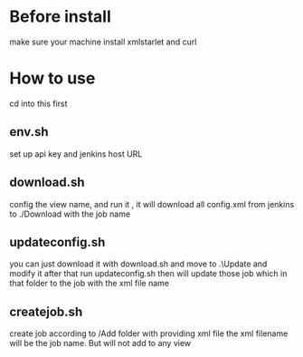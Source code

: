 Before install
==============
make sure your machine install xmlstarlet and curl

How to use
==========

cd into this first

env.sh
------
set up api key and jenkins host URL

download.sh
-----------
config the view name, and run it , it will download all config.xml from jenkins to ./Download with the job name

updateconfig.sh
---------------
you can just download it with download.sh and move to .\Update and modify it
after that run updateconfig.sh then will update those job which in that folder to the job with the xml file name

createjob.sh
------------
create job according to /Add folder with providing xml file the xml filename will be the job name. But will not add to any view